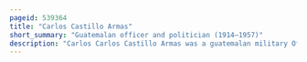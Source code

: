 ```yaml
---
pageid: 539364
title: "Carlos Castillo Armas"
short_summary: "Guatemalan officer and politician (1914–1957)"
description: "Carlos Carlos Castillo Armas was a guatemalan military Officer and Politician who was from 1954 to 1957 the 28th President of Guatemala. A Member of the right-wing national Liberation Movement his authoritarian Government was closely allied with the united States."
---
```

